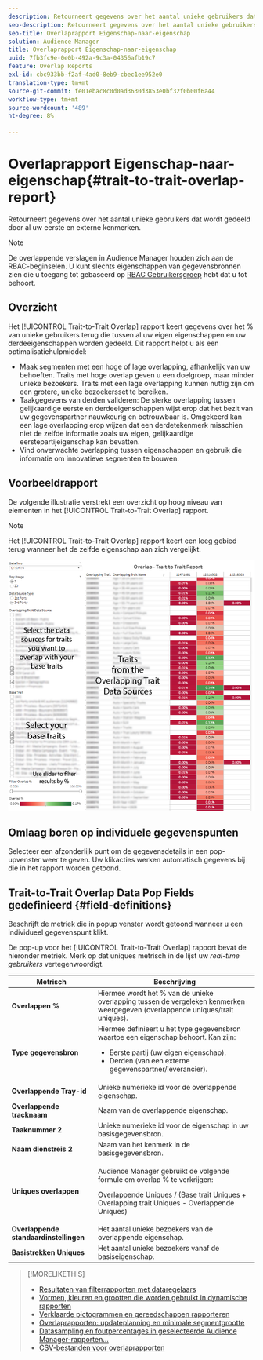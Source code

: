 ```yaml
---
description: Retourneert gegevens over het aantal unieke gebruikers dat wordt gedeeld door al uw eerste en externe kenmerken.
seo-description: Retourneert gegevens over het aantal unieke gebruikers dat wordt gedeeld door al uw eerste en externe kenmerken.
seo-title: Overlaprapport Eigenschap-naar-eigenschap
solution: Audience Manager
title: Overlaprapport Eigenschap-naar-eigenschap
uuid: 7fb3fc9e-0e0b-492a-9c3a-04356afb19c7
feature: Overlap Reports
exl-id: cbc933bb-f2af-4ad0-8eb9-cbec1ee952e0
translation-type: tm+mt
source-git-commit: fe01ebac8c0d0ad3630d3853e0bf32f0b00f6a44
workflow-type: tm+mt
source-wordcount: '489'
ht-degree: 8%

---
```


# Overlaprapport Eigenschap-naar-eigenschap{#trait-to-trait-overlap-report}

Retourneert gegevens over het aantal unieke gebruikers dat wordt gedeeld door al uw eerste en externe kenmerken.

>[!NOTE]
>
>De overlappende verslagen in Audience Manager houden zich aan de RBAC-beginselen. U kunt slechts eigenschappen van gegevensbronnen zien die u toegang tot gebaseerd op [RBAC Gebruikersgroep](/help/using/features/administration/administration-overview.md) hebt dat u tot behoort.

<!-- 

c_overlap_reports.xml

 -->

## Overzicht

Het [!UICONTROL Trait-to-Trait Overlap] rapport keert gegevens over het % van unieke gebruikers terug die tussen al uw eigen eigenschappen en uw derdeeigenschappen worden gedeeld. Dit rapport helpt u als een optimalisatiehulpmiddel:

* Maak segmenten met een hoge of lage overlapping, afhankelijk van uw behoeften. Traits met hoge overlap geven u een doelgroep, maar minder unieke bezoekers. Traits met een lage overlapping kunnen nuttig zijn om een grotere, unieke bezoekersset te bereiken.
* Taakgegevens van derden valideren: De sterke overlapping tussen gelijkaardige eerste en derdeeigenschappen wijst erop dat het bezit van uw gegevenspartner nauwkeurig en betrouwbaar is. Omgekeerd kan een lage overlapping erop wijzen dat een derdetekenmerk misschien niet de zelfde informatie zoals uw eigen, gelijkaardige eerstepartijeigenschap kan bevatten.
* Vind onverwachte overlapping tussen eigenschappen en gebruik die informatie om innovatieve segmenten te bouwen.

## Voorbeeldrapport

De volgende illustratie verstrekt een overzicht op hoog niveau van elementen in het [!UICONTROL Trait-to-Trait Overlap] rapport.

>[!NOTE]
>
>Het [!UICONTROL Trait-to-Trait Overlap] rapport keert een leeg gebied terug wanneer het de zelfde eigenschap aan zich vergelijkt.

![](assets/trait-to-trait-overlap.png)

## Omlaag boren op individuele gegevenspunten

Selecteer een afzonderlijk punt om de gegevensdetails in een pop-upvenster weer te geven. Uw klikacties werken automatisch gegevens bij die in het rapport worden getoond.

## Trait-to-Trait Overlap Data Pop Fields gedefinieerd {#field-definitions}

Beschrijft de metriek die in popup venster wordt getoond wanneer u een individueel gegevenspunt klikt.

<!-- 

r_t2t_data_pop.xml

 -->

De pop-up voor het [!UICONTROL Trait-to-Trait Overlap] rapport bevat de hieronder metriek. Merk op dat uniques metrisch in de lijst uw *real-time gebruikers* vertegenwoordigt.

<table id="table_A2A0CFC47C1A404994B82E6630E711A2"> 
 <thead> 
  <tr> 
   <th colname="col1" class="entry"> Metrisch </th> 
   <th colname="col2" class="entry"> Beschrijving </th> 
  </tr>
 </thead>
 <tbody> 
  <tr> 
   <td colname="col1"><b><span class="wintitle"> Overlappen %</span></b> </td> 
   <td colname="col2"> Hiermee wordt het % van de unieke overlapping tussen de vergeleken kenmerken weergegeven (overlappende uniques/trait uniques). </td> 
  </tr> 
  <tr> 
   <td colname="col1"><b><span class="wintitle"> Type gegevensbron</span></b> </td> 
   <td colname="col2">Hiermee definieert u het type gegevensbron waartoe een eigenschap behoort. Kan zijn: 
    <ul id="ul_0477C04A33FD4F5D998B98984E6554D3"> 
     <li id="li_50FCA48EDB5843AB8FB6C34ED2C0067D">Eerste partij (uw eigen eigenschap). </li> 
     <li id="li_4F6148EDAEFE43FA8D505944E9FE3855">Derden (van een externe gegevenspartner/leverancier). </li> 
    </ul> </td> 
  </tr> 
  <tr> 
   <td colname="col1"><b><span class="wintitle"> Overlappende Tray-id</span></b> </td> 
   <td colname="col2"> Unieke numerieke id voor de overlappende eigenschap. </td> 
  </tr> 
  <tr> 
   <td colname="col1"><b><span class="wintitle"> Overlappende tracknaam</span></b> </td> 
   <td colname="col2"> Naam van de overlappende eigenschap. </td> 
  </tr>
    <tr> 
   <td colname="col1"><b><span class="wintitle"> Taaknummer 2</span></b> </td> 
   <td colname="col2"> Unieke numerieke id voor de eigenschap in uw basisgegevensbron. </td> 
  </tr> 
  <tr> 
   <td colname="col1"><b><span class="wintitle"> Naam dienstreis 2</span></b> </td> 
   <td colname="col2"> Naam van het kenmerk in de basisgegevensbron. </td> 
  </tr> 
  <tr> 
   <td colname="col1"><b><span class="wintitle"> Uniques overlappen</span></b> </td> 
   <td colname="col2"> <p>Audience Manager gebruikt de volgende formule om overlap % te verkrijgen:</p> <p>Overlappende Uniques / (Base trait Uniques + Overlapping trait Uniques - Overlappende Uniques)</p> </td> 
  </tr> 
  <tr> 
   <td colname="col1"><b><span class="wintitle"> Overlappende standaardinstellingen</span></b> </td> 
   <td colname="col2"> Het aantal unieke bezoekers van de overlappende eigenschap. </td> 
  </tr> 
    <tr> 
   <td colname="col1"><b><span class="wintitle"> Basistrekken Uniques</span></b> </td> 
   <td colname="col2"> Het aantal unieke bezoekers vanaf de basiseigenschap. </td> 
  </tr> 
 </tbody> 
</table>

>[!MORELIKETHIS]
>
>* [Resultaten van filterrapporten met dataregelaars](../../reporting/dynamic-reports/data-sliders.md)
>* [Vormen, kleuren en grootten die worden gebruikt in dynamische rapporten](../../reporting/dynamic-reports/interactive-report-technology.md#shapes-colors-sizes)
>* [Verklaarde pictogrammen en gereedschappen rapporteren](../../reporting/dynamic-reports/interactive-report-technology.md#icons-tools-explained)
>* [Overlaprapporten: updateplanning en minimale segmentgrootte](../../reporting/dynamic-reports/overlap-minimum-segment-size.md)
>* [Datasampling en foutpercentages in geselecteerde Audience Manager-rapporten...](../../reporting/report-sampling.md)
>* [CSV-bestanden voor overlaprapporten](../../reporting/dynamic-reports/overlap-csv-files.md)

